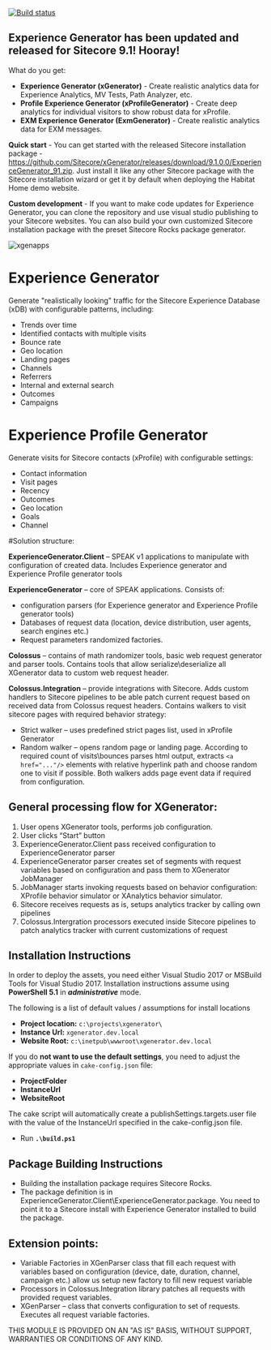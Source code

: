[![Build status](https://ci.appveyor.com/api/projects/status/b610w5q4qosfyh7r/branch/master?svg=true)](https://ci.appveyor.com/project/jeanfrancoislarente/xgenerator/branch/master)

## Experience Generator has been updated and released for Sitecore 9.1! Hooray!

What do you get:
- **Experience Generator (xGenerator)** - Create realistic analytics data for Experience Analytics, MV Tests, Path Analyzer, etc.
- **Profile Experience Generator (xProfileGenerator)** - Create deep analytics for individual visitors to show robust data for xProfile.
- **EXM Experience Generator (ExmGenerator)** - Create realistic analytics data for EXM messages.

**Quick start** - You can get started with the released Sitecore installation package - https://github.com/Sitecore/xGenerator/releases/download/9.1.0.0/ExperienceGenerator_91.zip. Just install it like any other Sitecore package with the Sitecore installation wizard or get it by default when deploying the Habitat Home demo website.

**Custom development** - If you want to make code updates for Experience Generator, you can clone the repository and use visual studio publishing to your Sitecore websites. You can also build your own customized Sitecore installation package with the preset Sitecore Rocks package generator.

![xgenapps](https://user-images.githubusercontent.com/2945323/49397102-b5669c80-f708-11e8-86d6-bc71e358a09d.jpg)

# Experience Generator

Generate "realistically looking" traffic for the Sitecore Experience Database (xDB) with configurable patterns, including:

 - Trends over time
 - Identified contacts with multiple visits
 - Bounce rate
 - Geo location
 - Landing pages
 - Channels
 - Referrers
 - Internal and external search
 - Outcomes
 - Campaigns

# Experience Profile Generator

Generate visits for Sitecore contacts (xProfile) with configurable settings:

 - Contact information
 - Visit pages
 - Recency
 - Outcomes
 - Geo location
 - Goals
 - Channel

#Solution structure:

**ExperienceGenerator.Client** – SPEAK v1 applications to manipulate with configuration of created data. 
Includes Experience generator and Experience Profile generator tools

**ExperienceGenerator** – core of SPEAK applications.
Consists of:
*	configuration parsers (for Experience generator and Experience Profile generator tools)
*	Databases of request data (location, device distribution, user agents, search engines etc.)
*	Request parameters randomized factories.
	
**Colossus** – contains of math randomizer tools, basic web request generator and parser tools.
Contains tools that allow serialize\deserialize all XGenerator data to custom web request header.

**Colossus.Integration** – provide integrations with Sitecore. 
Adds custom handlers to Sitecore pipelines to be able patch current request based on received data from Colossus request headers.
Contains walkers to visit sitecore pages with required behavior strategy:
*	Strict walker – uses predefined strict pages list, used in xProfile Generator
* Random walker – opens random page or landing page. According to required count of visits\bounces parses html output, extracts `<a href="..."/>` elements with relative hyperlink path and choose random one to visit if possible.
Both walkers adds page event data if required from configuration.

## General processing flow for XGenerator:
1.	User opens XGenerator tools, performs job configuration.
2.	User clicks “Start” button
3.	ExperienceGenerator.Client pass received configuration to ExperienceGenerator parser
4.	ExperienceGenerator parser creates set of segments with request variables based on configuration and pass them to XGenerator JobManager
5.	JobManager starts invoking requests based on behavior configuration: XProfile behavior simulator or XAnalytics behavior simulator.
6.	Sitecore receives requests as is, setups analytics tracker by calling own pipelines
7.	Colossus.Intergration processors executed inside Sitecore pipelines to patch analytics tracker with current customizations of request

## Installation Instructions
In order to deploy the assets, you need either Visual Studio 2017 or MSBuild Tools for Visual Studio 2017.
Installation instructions assume using **PowerShell 5.1** in _**administrative**_ mode.

The following is a list of default values / assumptions for install locations

- **Project location:**	    	`c:\projects\xgenerator\`
- **Instance Url:**				`xgenerator.dev.local`
- **Website Root:**				`c:\inetpub\wwwroot\xgenerator.dev.local`

If you do **not want to use the default settings**, you need to adjust the appropriate values in `cake-config.json` file:

- **ProjectFolder**
- **InstanceUrl**
- **WebsiteRoot**

The cake script will automatically create a publishSettings.targets.user file with the value of the InstanceUrl specified in the cake-config.json file.

- Run **`.\build.ps1`**

## Package Building Instructions
- Building the installation package requires Sitecore Rocks.
- The package definition is in ExperienceGenerator.Client\ExperienceGenerator.package. You need to point it to a Sitecore install with Experience Generator installed to build the package.

## Extension points:
*	Variable Factories in XGenParser class that fill each request with variables based on configuration (device, date, duration, channel, campaign etc.) allow us setup new factory to fill new request variable
*	Processors in Colossus.Integration library patches all requests with provided request variables.
*	XGenParser – class that converts configuration to set of requests. Executes all request variable factories.

THIS MODULE IS PROVIDED ON AN "AS IS" BASIS, WITHOUT SUPPORT, WARRANTIES OR CONDITIONS OF ANY KIND.
